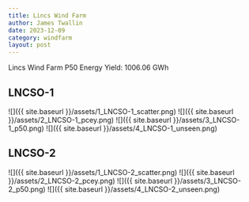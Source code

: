 ```yaml
---
title: Lincs Wind Farm
author: James Twallin
date: 2023-12-09
category: windfarm
layout: post
---
```

Lincs Wind Farm P50 Energy Yield: 1006.06 GWh

LNCSO-1
-------------
![]({{ site.baseurl }}/assets/1_LNCSO-1_scatter.png)
![]({{ site.baseurl }}/assets/2_LNCSO-1_pcey.png)
![]({{ site.baseurl }}/assets/3_LNCSO-1_p50.png)
![]({{ site.baseurl }}/assets/4_LNCSO-1_unseen.png)

LNCSO-2
-------------
![]({{ site.baseurl }}/assets/1_LNCSO-2_scatter.png)
![]({{ site.baseurl }}/assets/2_LNCSO-2_pcey.png)
![]({{ site.baseurl }}/assets/3_LNCSO-2_p50.png)
![]({{ site.baseurl }}/assets/4_LNCSO-2_unseen.png)

